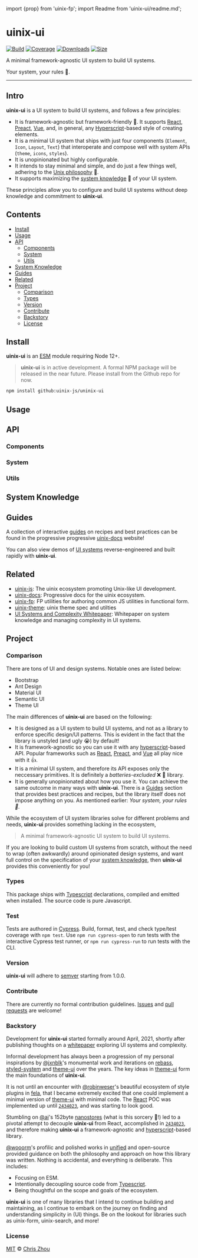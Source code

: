 import {prop} from 'uinix-fp';
import Readme from 'uinix-ui/readme.md';

# uinix-ui

[![Build][build-badge]][build]
[![Coverage][coverage-badge]][coverage]
[![Downloads][downloads-badge]][downloads]
[![Size][bundle-size-badge]][bundle-size]

A minimal framework-agnostic UI system to build UI systems.

Your system, your rules 🤘.

---

## Intro

**uinix-ui** is a UI system to build UI systems, and follows a few principles:

- It is framework-agnostic but framework-friendly 🤗.  It supports [React], [Preact], [Vue], and, in general, any [Hyperscript]-based style of creating elements.
- It is a minimal UI system that ships with just four components (`Element`, `Icon`, `Layout`, `Text`) that interoperate and compose well with system APIs (`theme`, `icons`, `styles`).
- It is unopinionated but highly configurable.
- It intends to stay minimal and simple, and do just a few things well, adhering to the [Unix philosophy][unix-philosophy] 🐧.
- It supports maximizing the [system knowledge](system-knowledge) 📖 of your UI system.

These principles allow you to configure and build UI systems without deep knowledge and commitment to **uinix-ui**.

## Contents

- [Install](#install)
- [Usage](#usage)
- [API](#api)
  - [Components](#components)
  - [System](#system)
  - [Utils](#utils)
- [System Knowledge](#system-knowledge)
- [Guides](#guides)
- [Related](#related)
- [Project](#project)
  - [Comparison](#comparison)
  - [Types](#types)
  - [Version](#version)
  - [Contribute](#contribute)
  - [Backstory](#backstory)
  - [License](#license)

## Install

**uinix-ui** is an [ESM] module requiring Node 12+.

> **uinix-ui** is in active development.  A formal NPM package will be released in the near future.  Please install from the Github repo for now.

```sh
npm install github:uinix-js/uninix-ui
```

## Usage

## API

### Components

### System

### Utils

## System Knowledge

## Guides

A collection of interactive [guides][uinix-docs-uinix-ui] on recipes and best practices can be found in the progressive progressive [uinix-docs] website!

You can also view demos of [UI systems][uinix-docs-ui-systems] reverse-engineered and built rapidly with **uinix-ui**.

## Related
- [uinix-js]: The uinix ecosystem promoting Unix-like UI development.
- [uinix-docs]: Progressive docs for the uinix ecosystem.
- [uinix-fp]: FP utilities for authoring common JS utilities in functional form.
- [uinix-theme]: uinix theme spec and utilties
- [UI Systems and Complexity Whitepaper][ui-systems-and-complexity-whitepaper]: Whitepaper on system knowledge and managing complexity in UI systems.

## Project

### Comparison

There are tons of UI and design systems.  Notable ones are listed below:
- Bootstrap
- Ant Design
- Material UI
- Semantic UI
- Theme UI

The main differences of **uinix-ui** are based on the following:
- It is designed as a UI system  to build UI systems, and not as a library to enforce specific design/UI patterns.  This is evident in the fact that the library is unstyled (and ugly 😭) by default!
- It is framework-agnostic so you can use it with any [hyperscript]-based API.  Popular frameworks such as [React], [Preact], and [Vue] all play nice with it 👍.
- It is a minimal UI system, and therefore its API exposes only the neccessary primitives.  It is definitely a *batteries-excluded* ❌ 🔋 library.
- It is generally unopinionated about how you use it.  You can achieve the same outcome in many ways with **uinix-ui**.  There is a [Guides](#guides) section that provides best practices and recipes, but the library itself does not impose anything on you.  As mentioned earlier: *Your system, your rules 🤘.*

While the ecosystem of UI system libraries solve for different problems and needs, **uinix-ui** provides something lacking in the ecosystem,

> A minimal framework-agnostic UI system to build UI systems.

If you are looking to build custom UI systems from scratch, without the need to wrap (often awkwardly) around opinionated design systems, and want full control on the specification of your [system knowledge](#system-knowledge), then **uinix-ui** provides this conveniently for you!


### Types
This package ships with [Typescript] declarations, compiled and emitted when installed.  The source code is pure Javascript.

### Test

Tests are authored in [Cypress].  Build, format, test, and check type/test coverage with `npm test`.  Use `npm run cypress-open` to run tests with the interactive Cypress test runner, or `npm run cypress-run` to run tests with the CLI.

### Version
**uinix-ui** will adhere to [semver] starting from 1.0.0.

### Contribute
There are currently no formal contribution guidelines.  [Issues] and [pull requests][pull-requests] are welcome!

### Backstory
Development for **uinix-ui** started formally around April, 2021, shortly after publishing thoughts on a [whitepaper][ui-systems-and-complexity-whitepaper] exploring UI systems and complexity.

Informal development has always been a progression of my personal inspirations by [@jxnblk]'s monumental work and iterations on [rebass], [styled-system] and [theme-ui] over the years.  The key ideas in [theme-ui] form the main foundations of **uinix-ui**.

It is not until an encounter with [@robinweser]'s beautiful ecosystem of style plugins in [fela], that I became extremely excited that one could implement a minimal version of [theme-ui] with minimal code.  The [React] POC was implemented up until [`2434023`][2434023], and was starting to look good.

Stumbling on [@ai]'s 152byte [nanostores] (what is this sorcery 🦹!) led to a pivotal attempt to decouple **uinix-ui** from React, accomplished in [`2434023`][2434023], and therefore making **uinix-ui** a framework-agnostic and [hyperscript]-based library.

[@wooorm]'s profilic and polished works in [unified] and open-source provided guidance on both the philosophy and approach on how this library was written.  Nothing is accidental, and everything is deliberate.  This includes:
- Focusing on ESM.
- Intentionally decoupling source code from [Typescript].
- Being thoughtful on the scope and goals of the ecosystem.

**uinix-ui** is one of many libraries that I intend to continue building and maintaining, as I continue to embark on the journey on finding and understanding simplicity in (UI) things.  Be on the lookout for libraries such as uinix-form, uinix-search, and more!

### License
[MIT][license] © [Chris Zhou][@chrisrzhou]


<!-- project -->
[build]: https://github.com/uinix-js/uinix-ui/actions
[build-badge]: https://github.com/uinix-js/uinix-ui/workflows/main/badge.svg
[bundle-size]: https://bundlephobia.com/result?p=uinix-ui
[bundle-size-badge]: https://img.shields.io/bundlephobia/minzip/uinix-ui.svg
[coverage]: https://codecov.io/github/uinix-js/uinix-ui
[coverage-badge]: https://img.shields.io/codecov/c/github/uinix-js/uinix-ui.svg
[downloads]: https://www.npmjs.com/package/uinix-ui
[downloads-badge]: https://img.shields.io/npm/dm/uinix-ui.svg
[issues]: https://github.com/uinix-js/uinix-ui/issues
[license]: https://github.com/uinix-js/uinix-ui/blob/main/license
[pull-requests]: https://github.com/uinix-js/uinix-ui/pulls
[2434023]: https://github.com/uinix-js/uinix-ui/commit/2434023c199670b6b6014f77f17b214c11709832

<!-- defs -->
[@ai]: https://github.com/ai
[@chrisrzhou]: https://github.com/chrisrzhou
[@jxnblk]: https://github.com/jxnblk
[@robinweser]: https://github.com/robinweser
[@wooorm]: https://github.com/wooorm
[cypress]: https://github.com/cypress-io/cypress
[demos]: https://systems.uinix.dev
[esm]: https://nodejs.org/api/esm.html
[fela]: https://github.com/robinweser/fela
[hyperscript]: https://github.com/hyperhype/hyperscript
[nanostores]: https://github.com/ai/nanostores
[preact]: https://github.com/preactjs/preact
[react]: https://github.com/facebook/react
[rebass]: https://rebassjs.org/
[semver]: https://semver.org
[styled-system]: https://github.com/styled-system/styled-system
[theme-ui]: https://github.com/system-ui/theme-ui
[typescript]: https://github.com/microsoft/TypeScript
[ui-systems-and-complexity-whitepaper]: https://uinix.dev/learn/ui-systems-and-complexity-whitepaper/
[uinix-docs]: https://uinix.dev
[uinix-docs-uinix-ui]: https://uinix.dev/packages/uinix-ui/
[uinix-docs-ui-systems]: https://uinix.dev/demos/systems/
[uinix-js]: https://github.com/uinix-js
[uinix-fp]: https://github.com/uinix-js/uinix-fp
[uinix-theme]: https://github.com/uinix-js/uinix-theme
[unified]: https://github.com/unifiedjs/unified
[unix-philosophy]: https://en.wikipedia.org/wiki/Unix_philosophy
[vue]: https://github.com/vuejs/vue
